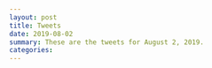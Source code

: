 ```yaml
---
layout: post
title: Tweets
date: 2019-08-02
summary: These are the tweets for August 2, 2019.
categories:
---
```


